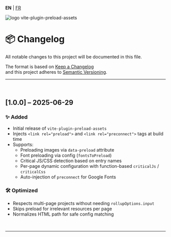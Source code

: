 **EN** | [FR](./fr/CHANGELOG.md)

<div>
  <img src="https://browserux.com/assets/img/logo/logo-vite-plugin-preload-assets.png" alt="logo vite-plugin-preload-assets"/>
</div>

# 📦 Changelog

All notable changes to this project will be documented in this file.

The format is based on [Keep a Changelog](https://keepachangelog.com)  
and this project adheres to [Semantic Versioning](https://semver.org).

---

<br>

## [1.0.0] – 2025-06-29

### ✨ Added

- Initial release of `vite-plugin-preload-assets`
- Injects `<link rel="preload">` and `<link rel="preconnect">` tags at build time
- Supports:
  - Preloading images via `data-preload` attribute
  - Font preloading via config (`fontsToPreload`)
  - Critical JS/CSS detection based on entry names
  - Per-page dynamic configuration with function-based `criticalJs` / `criticalCss`
  - Auto-injection of `preconnect` for Google Fonts

### 🛠️ Optimized

- Respects multi-page projects without needing `rollupOptions.input`
- Skips preload for irrelevant resources per page
- Normalizes HTML path for safe config matching

<br>

---